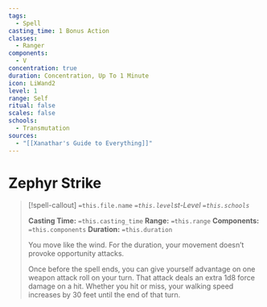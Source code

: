 ```yaml
---
tags:
  - Spell
casting_time: 1 Bonus Action
classes:
  - Ranger
components:
  - V
concentration: true
duration: Concentration, Up To 1 Minute
icon: LiWand2
level: 1
range: Self
ritual: false
scales: false
schools:
  - Transmutation
sources:
  - "[[Xanathar's Guide to Everything]]"
---
```


# Zephyr Strike

>[!spell-callout] `=this.file.name`
>*`=this.level`st-Level `=this.schools`*
>
>**Casting Time:** `=this.casting_time`
>**Range:** `=this.range`
>**Components:** `=this.components`
>**Duration:** `=this.duration`
>
>You move like the wind. For the duration, your movement doesn’t provoke opportunity attacks.
>
>Once before the spell ends, you can give yourself advantage on one weapon attack roll on your turn. That attack deals an extra 1d8 force damage on a hit. Whether you hit or miss, your walking speed increases by 30 feet until the end of that turn.
>
>
